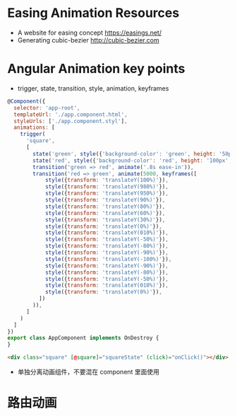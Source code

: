 # Easing Animation Resources
- A website for easing concept
  https://easings.net/
- Generating cubic-bezier
  http://cubic-bezier.com


# Angular Animation key points
- trigger, state, transition, style, animation, keyframes
```js
@Component({
  selector: 'app-root',
  templateUrl: './app.component.html',
  styleUrls: ['./app.component.styl'],
  animations: [
    trigger(
      'square',
      [
        state('green', style({'background-color': 'green', height: '50px', transform: 'translateY(-100%)'})),
        state('red', style({'background-color': 'red', height: '100px', transform: 'translateY(100%)'})),
        transition('green => red', animate('.8s ease-in')),
        transition('red => green', animate(5000, keyframes([
            style({transform: 'translateY(100%)'}),
            style({transform: 'translateY(980%)'}),
            style({transform: 'translateY(950%)'}),
            style({transform: 'translateY(90%)'}),
            style({transform: 'translateY(80%)'}),
            style({transform: 'translateY(60%)'}),
            style({transform: 'translateY(30%)'}),
            style({transform: 'translateY(0%)'}),
            style({transform: 'translateY(010%)'}),
            style({transform: 'translateY(-50%)'}),
            style({transform: 'translateY(-80%)'}),
            style({transform: 'translateY(-90%)'}),
            style({transform: 'translateY(-100%)'}),
            style({transform: 'translateY(-90%)'}),
            style({transform: 'translateY(-80%)'}),
            style({transform: 'translateY(-50%)'}),
            style({transform: 'translateY(010%)'}),
            style({transform: 'translateY(0%)'}),
          ])
        )),
      ]
    )
  ]
})
export class AppComponent implements OnDestroy {
}
```

```html
<div class="square" [@square]="squareState" (click)="onClick()"></div>
```

- 单独分离动画组件，不要混在 component 里面使用



# 路由动画